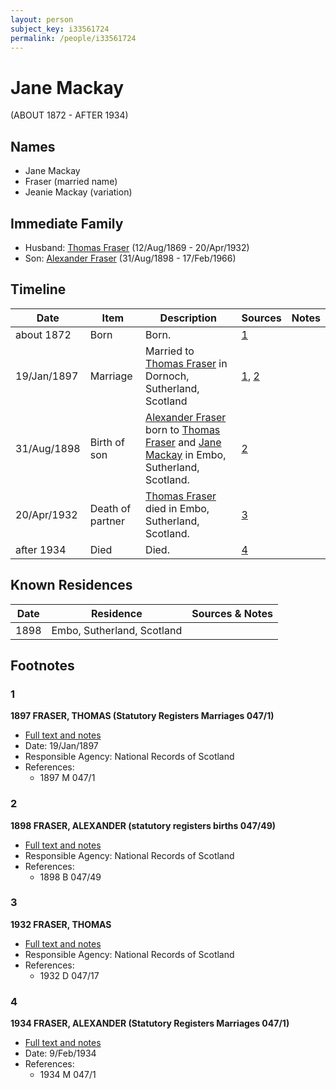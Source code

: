 ```yaml
---
layout: person
subject_key: i33561724
permalink: /people/i33561724
---
```


# Jane Mackay
(ABOUT 1872 - AFTER 1934)

## Names

* Jane Mackay
* Fraser (married name)
* Jeanie Mackay (variation)

## Immediate Family

* Husband: [Thomas Fraser](./@69725432@-thomas-fraser-b1869-8-12-d1932-4-20.md) (12/Aug/1869 - 20/Apr/1932)
* Son: [Alexander Fraser](./@91293396@-alexander-fraser-b1898-8-31-d1966-2-17.md) (31/Aug/1898 - 17/Feb/1966)

## Timeline

Date | Item | Description | Sources | Notes
---|---|---|---|---
about 1872 | Born | Born. | [1](#1) | 
19/Jan/1897 | Marriage | Married to [Thomas Fraser](./@69725432@-thomas-fraser-b1869-8-12-d1932-4-20.md) in Dornoch, Sutherland, Scotland | [1](#1), [2](#2) | 
31/Aug/1898 | Birth of son | [Alexander Fraser](./@91293396@-alexander-fraser-b1898-8-31-d1966-2-17.md) born to [Thomas Fraser](./@69725432@-thomas-fraser-b1869-8-12-d1932-4-20.md) and [Jane Mackay](./@33561724@-jane-mackay-b1872-d1934.md) in Embo, Sutherland, Scotland. | [2](#2) | 
20/Apr/1932 | Death of partner | [Thomas Fraser](./@69725432@-thomas-fraser-b1869-8-12-d1932-4-20.md) died in Embo, Sutherland, Scotland. | [3](#3) | 
after 1934 | Died | Died. | [4](#4) | 

## Known Residences

Date | Residence | Sources & Notes
---|---|---
1898 | Embo, Sutherland, Scotland | 

## Footnotes

### 1

**1897 FRASER, THOMAS (Statutory Registers Marriages 047/1)**

* [Full text and notes](../sources/@12878576@-1897-fraser,-thomas-statutory-registers-marriages-047-1-.md)
* Date: 19/Jan/1897
* Responsible Agency: National Records of Scotland
* References: 
  * 1897 M 047/1

### 2

**1898 FRASER, ALEXANDER (statutory registers births 047/49)**

* [Full text and notes](../sources/@70778838@-1898-fraser,-alexander-statutory-registers-births-047-49-.md)
* Responsible Agency: National Records of Scotland
* References: 
  * 1898 B 047/49

### 3

**1932 FRASER, THOMAS**

* [Full text and notes](../sources/@21221514@-1932-fraser,-thomas.md)
* Responsible Agency: National Records of Scotland
* References: 
  * 1932 D 047/17

### 4

**1934 FRASER, ALEXANDER (Statutory Registers Marriages 047/1)**

* [Full text and notes](../sources/@26939640@-1934-fraser,-alexander-statutory-registers-marriages-047-1-.md)
* Date: 9/Feb/1934
* References: 
  * 1934 M 047/1

